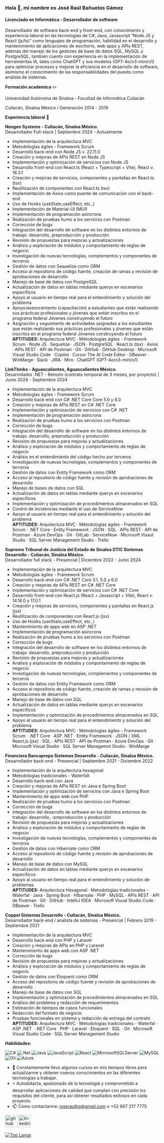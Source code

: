 ### Hola 👋, mi nombre es José Raúl Bañuelos Gámez
#### Licenciado en Informática - Desarrollador de software
Desarrollador de software back-end y front-end, con conocimiento y experiencia laboral en las tecnologías de C#, Java, Javascript “Node JS y React (js/ts)” como lenguajes de programación, habilidad en el desarrollo y mantenimiento de aplicaciones de escritorio, web apps y APIs REST, además del manejo de los gestores de base de datos SQL, MySQL y PostgreSQL, también cuento con experiencia en la implementación de herramientas IA, tales como ChatGPT y sus modelos (GPT-4o/o3-mini/o1) para optimizar procesos y mejorar la eficiencia en el desarrollo de software, asimismo el conocimiento de las responsabilidades del puesto como analista de sistemas.

**Formación academica** ✏️

Universidad Autónoma de Sinaloa - Facultad de Informática Culiacán

Culiacán, Sinaloa México / Generación 2014 - 2019


**Experiencia laboral** 💼

**Nexgen Systems - Culiacán, Sinaloa México.** </br>
Desarrollador Full-stack | Septiembre 2024 - Actualmente
- Implementación de la arquitectura MVC
- Metodologías ágiles - Framework Scrum
- Desarrollo back-end con Node JS v. 22.11.0
- Creación y mejoras de APIs REST en Node JS
- Implementación y optimización de servicios con Node JS
- Desarrollo front-end con React.ts (React + Typescript + Vite), React v. 18.3.1
- Creación y mejoras de servicios, componentes y pantallas en React.ts (tsx)
- Reutilización de componentes con React.ts (tsx)
- Implementación de Axios como puente de comunicación con el back-end
- Uso de Hooks (useState,useEffect, etc,.)
- Implementación de Material-UI (MUI)
- Implementación de programación asíncrona
- Realización de pruebas humo a los servicios con Postman
- Corrección de bugs
- Integración del desarrollo de software en los distintos entornos de trabajo: desarrollo, preproducción y producción
- Revisión de propuestas para mejoras y actualizaciones
- Análisis y exploración de módulos y comportamiento de reglas de negocio
- Investigación de nuevas tecnologías, complementos y componentes de terceros
- Gestión de datos con Sequelize como ORM
- Acceso al repositorio de código fuente, creación de ramas y revisión de aprobaciones de desarrollo
- Manejo de base de datos con PostgreSQL
- Actualización de datos en tablas mediante querys en escenarios específicos
- Apoyo al usuario en tiempo real para el entendimiento y solución del problema
- Apoyo/asesoramiento (capacitación) a estudiantes que están realizando sus prácticas profesionales y jóvenes que están inscritos en el programa federal Jóvenes construyendo el futuro
- Asignación y seguimiento de actividades asignadas a los estudiantes que están realizando sus prácticas profesionales y jóvenes que están inscritos en el programa federal Jóvenes construyendo el futuro </br>
  **APTITUDES:** Arquitectura MVC · Métodologías ágiles - Framework Scrum · Node JS · Sequelize · JSON · PostgreSQL · React.ts (tsx) · Axios · APIs REST · API de Postman · Git · GitHub · GitHub Desktop · Microsoft Visual Studio Code · Copilot · Cursor The AI Code Editor · DBeaver · WinMarge · Slack · JIRA · Miro · ChatGPT (GPT-4o/o3-mini/o1)


**LinkThinks - Aguascalientes, Aguascalientes México.** </br>
Desarrollador .NET - Remoto (contrato temporal de 3 meses, por proyecto) | Junio 2024 - Septiembre 2024
- Implementación de la arquitectura MVC
- Metodologías ágiles - Framework Scrum
- Desarrollo back-end con C# .NET Core Core 5.0 y 6.0
- Creación y mejoras de APIs REST en C# .NET Core
- Implementación y optimización de servicios con C# .NET
- Implementación de programación asíncrona
- Realización de pruebas humo a los servicios con Postman
- Corrección de bugs
- Integración del desarrollo de software en los distintos entornos de trabajo: desarrollo, preproducción y producción
- Revisión de propuestas para mejoras y actualizaciones
- Análisis y exploración de módulos y comportamiento de reglas de negocio
- Análisis en el entendimiento del código hecho por terceros
- Investigación de nuevas tecnologías, complementos y componentes de terceros
- Gestión de datos con Entity Framework como ORM
- Acceso al repositorio de código fuente y revisión de aprobaciones de desarrollo
- Manejo de bases de datos con SQL
- Actualización de datos en tablas mediante querys en escenarios específicos
- Implementación y optimización de procedimientos almacenados en SQL
- Control de incidencias mediante el uso de ServiceNow
- Apoyo al usuario en tiempo real para el entendimiento y solución del problema </br>
  **APTITUDES:** Arquitectura MVC · Métodologías ágiles - Framework Scrum · .NET Core · Entity Framework · JSON · SQL · APIs REST · API de Postman · Azure DevOps · Git · GitLab · ServiceNow · Microsoft Visaul Studio · SQL Server Management Studio · Trello


**Supremo Tribunal de Justicia del Estado de Sinaloa DTIC Sistemas Desarrollo - Culiacán, Sinaloa México.** </br>
Desarrollador full stack - Presencial | Diciembre 2022 - Junio 2024
- Implementación de la arquitectura MVC
- Metodologías ágiles - Framework Scrum
- Desarrollo back-end con C# .NET Core 3.1, 5.0 y 6.0
- Creación y mejoras de APIs REST en C# .NET Core
- Implementación y optimización de servicios con C# .NET Core
- Desarrollo front-end con React.js (React + Javascript + Vite), React v. 14.16.0 y 17.0.1
- Creación y mejoras de servicios, componentes y pantallas en React.js (jsx)
- Reutilización de componentes con React.js (jsx)
- Uso de Hooks (useState,useEffect, etc,.)
- Mantenimiento de apps web en ASP .NET
- Implementación de programación asíncrona
- Realización de pruebas humo a los servicios con Postman
- Corrección de bugs
- Integración del desarrollo de software en los distintos entornos de trabajo: desarrollo, preproducción y producción
- Revisión de propuestas para mejoras y actualizaciones
- Análisis y exploración de módulos y comportamiento de reglas de negocio
- Investigación de nuevas tecnologías, complementos y componentes de terceros
- Gestión de datos con Entity Framework como ORM
- Acceso al repositorio de código fuente, creación de ramas y revisión de aprobaciones de desarrollo
- Manejo de base de datos con SQL
- Actualización de datos en tablas mediante querys en escenarios específicos
- Implementación y optimización de procedimientos almacenados en SQL
- Apoyo al usuario en tiempo real para el entendimiento y solución del problema </br>
  **APTITUDES:** Arquitectura MVC · Metodologías ágiles - Framework Scrum · .NET Core · ASP .NET · Entity Framework · JSON / XML · React.js (jsx) · SQL · APIs REST · API de Postman · Azure DevOps · Git · Microsoft Visual Studio · SQL Server Managemnt Studio · WinMarge


**Financiera Bancaprepa Sistemas Desarrollo - Culiacán, Sinaloa México.** </br>
Desarrollador back-end - Presencial | Septiembre 2021 - Diciembre 2022
- Implementación de la arquitectura hexagonal
- Metodologías tradicionales - Waterfall
- Desarrollo back-end con Java
- Creación y mejoras de APIs REST en Java e Spring Boot
- Implementación y optimización de servicios con Java e Spring Boot
- Mantenimiento de apps web con PHP
- Realización de pruebas humo a los servicios con Postman
- Corrección de bugs
- Integración del desarrollo de software en los distintos entornos de trabajo: desarrollo, -preproducción y producción
- Revisión de propuestas para mejoras y actualizaciones
- Análisis y exploración de módulos y comportamiento de reglas de negocio
- Investigación de nuevas tecnologías, complementos y componentes de terceros
- Gestión de datos con Hibernate como ORM
- Acceso al repositorio de código fuente y revisión de aprobaciones de desarrollo
- Manejo de base de datos con MySQL
- Actualización de datos en tablas mediante querys en escenarios específicos
- Apoyo al usuario en tiempo real para el entendimiento y solución de problemas </br>
  **APTITUDES:** Arquitectura Hexagonal · Metodologías tradicionales - Waterfal · Java · Spring Boot · Hibarnate · PHP · MySQL · APIs REST · API de Postman · Git · GitHub · IntelliJ IDEA · Microsoft Visual Studio Code · DBeaver · Trello


**Coppel Sistemas Desarrollo - Culiacán, Sinaloa México.** </br>
Desarrollador back-end / analista de sistemas - Presencial | Febrero 2019 - Septiembre 2021
- Implementación de la arquitectura MVC
- Desarrollo back-end con PHP y Laravel
- Creación y mejoras de APIs en PHP y Laravel
- Mantenimiento de apps web con ASP .NET
- Corrección de bugs
- Revisión de propuestas para mejoras y actualizaciones
- Análisis y exploración de módulos y comportamiento de reglas de negocio
- Gestión de datos con Eloquent como ORM
- Acceso del repositorio de código fuente y revisión de aprobaciones de desarrollo
- Manejo de base de datos con SQL
- Implementación y optimización de procedimientos almacenados en SQL
- Análisis del problema y redacción de requerimientos
- Estimación de tiempos de casos funcionales
- Redacción del formato de negocio
- Pruebas funcionales en sistema y redacción de entrega del contrato </br>
  **APTITUDES:** Arquitectura MVC · Metodologías tradicionales - Waterfal · ASP .NET · .NET Core · PHP · Laravel · Eloquent · SQL · Git · Microsoft Visual Studio Code · SQL Server Management Studio

**Habilidades:**

![C#](https://img.shields.io/badge/c%23-%23239120.svg?style=for-the-badge&logo=csharp&logoColor=white) ![.Net](https://img.shields.io/badge/.NET-5C2D91?style=for-the-badge&logo=.net&logoColor=white) ![Java](https://img.shields.io/badge/java-%23ED8B00.svg?style=for-the-badge&logo=openjdk&logoColor=white) ![JavaScript](https://img.shields.io/badge/javascript-%23323330.svg?style=for-the-badge&logo=javascript&logoColor=%23F7DF1E) ![React](https://img.shields.io/badge/react-%2320232a.svg?style=for-the-badge&logo=react&logoColor=%2361DAFB) ![MicrosoftSQLServer](https://img.shields.io/badge/Microsoft%20SQL%20Server-CC2927?style=for-the-badge&logo=microsoft%20sql%20server&logoColor=white) ![MySQL](https://img.shields.io/badge/mysql-4479A1.svg?style=for-the-badge&logo=mysql&logoColor=white) ![Git](https://img.shields.io/badge/git-%23F05033.svg?style=for-the-badge&logo=git&logoColor=white) ![Azure](https://img.shields.io/badge/azure-%230072C6.svg?style=for-the-badge&logo=microsoftazure&logoColor=white)

- 🌱 Constantemente llevo algunos cursos en mis tiempos libres para actualizarme y obtener nuevos conocimientos en las diferentes tecnologías a trabajar.
- ⚡ Autodidacta, apasionado de la tecnología y comprometido a desarrollar aplicaciones de calidad que cumplan con precisión los requisitos del cliente, para así obtener resultados exitosos en cada proyecto.
- 📫 Cómo contactarme:  joseraulbg@gmail.com o +52 667 217 7775


[<img src='https://cdn.jsdelivr.net/npm/simple-icons@3.0.1/icons/github.svg' alt='github' height='40'>](https://github.com/joseraulbg07)  [<img src='https://cdn.jsdelivr.net/npm/simple-icons@3.0.1/icons/linkedin.svg' alt='linkedin' height='40'>](https://www.linkedin.com/in/www.linkedin.com/in/josé-raúl-bañuelos-gámez-8b2b78196/)  

[![Top Langs](https://github-readme-stats.vercel.app/api/top-langs/?username=joseraulbg07)](https://github.com/anuraghazra/github-readme-stats)


